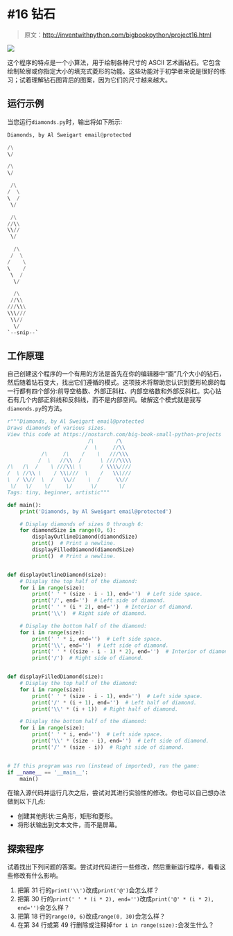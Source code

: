 # #16 钻石

> 原文：<http://inventwithpython.com/bigbookpython/project16.html>

![](img/9d995d63aaead72cad01120081eb8f75.png)

这个程序的特点是一个小算法，用于绘制各种尺寸的 ASCII 艺术画钻石。它包含绘制轮廓或你指定大小的填充式菱形的功能。这些功能对于初学者来说是很好的练习；试着理解钻石图背后的图案，因为它们的尺寸越来越大。

## 运行示例

当您运行`diamonds.py`时，输出将如下所示:

```py
Diamonds, by Al Sweigart email@protected

/\
\/

/\
\/

 /\
/  \
\  /
 \/

 /\
//\\
\\//
 \/

  /\
 /  \
/    \
\    /
 \  /
  \/

  /\
 //\\
///\\\
\\\///
 \\//
  \/
`--snip--`
```

## 工作原理

自己创建这个程序的一个有用的方法是首先在你的编辑器中“画”几个大小的钻石，然后随着钻石变大，找出它们遵循的模式。这项技术将帮助您认识到菱形轮廓的每一行都有四个部分:前导空格数、外部正斜杠、内部空格数和外部反斜杠。实心钻石有几个内部正斜线和反斜线，而不是内部空间。破解这个模式就是我写`diamonds.py`的方法。

```py
r"""Diamonds, by Al Sweigart email@protected
Draws diamonds of various sizes.
View this code at https://nostarch.com/big-book-small-python-projects
                          /\       /\
                         /  \     //\\
           /\     /\    /    \   ///\\\
          /  \   //\\  /      \ ////\\\\
/\   /\  /    \ ///\\\ \      / \\\\////
/  \ //\\ \    / \\\///  \    /   \\\///
\  / \\//  \  /   \\//    \  /     \\//
 \/   \/    \/     \/      \/       \/
Tags: tiny, beginner, artistic"""

def main():
    print('Diamonds, by Al Sweigart email@protected')

    # Display diamonds of sizes 0 through 6:
    for diamondSize in range(0, 6):
        displayOutlineDiamond(diamondSize)
        print()  # Print a newline.
        displayFilledDiamond(diamondSize)
        print()  # Print a newline.


def displayOutlineDiamond(size):
    # Display the top half of the diamond:
    for i in range(size):
        print(' ' * (size - i - 1), end='')  # Left side space.
        print('/', end='')  # Left side of diamond.
        print(' ' * (i * 2), end='')  # Interior of diamond.
        print('\\')  # Right side of diamond.

    # Display the bottom half of the diamond:
    for i in range(size):
        print(' ' * i, end='')  # Left side space.
        print('\\', end='')  # Left side of diamond.
        print(' ' * ((size - i - 1) * 2), end='')  # Interior of diamond.
        print('/')  # Right side of diamond.


def displayFilledDiamond(size):
    # Display the top half of the diamond:
    for i in range(size):
        print(' ' * (size - i - 1), end='')  # Left side space.
        print('/' * (i + 1), end='')  # Left half of diamond.
        print('\\' * (i + 1))  # Right half of diamond.

    # Display the bottom half of the diamond:
    for i in range(size):
        print(' ' * i, end='')  # Left side space.
        print('\\' * (size - i), end='')  # Left side of diamond.
        print('/' * (size - i))  # Right side of diamond.


# If this program was run (instead of imported), run the game:
if __name__ == '__main__':
    main() 
```

在输入源代码并运行几次之后，尝试对其进行实验性的修改。你也可以自己想办法做到以下几点:

*   创建其他形状:三角形，矩形和菱形。
*   将形状输出到文本文件，而不是屏幕。

## 探索程序

试着找出下列问题的答案。尝试对代码进行一些修改，然后重新运行程序，看看这些修改有什么影响。

1.  把第 31 行的`print('\\')`改成`print('@')`会怎么样？
2.  把第 30 行的`print(' ' * (i * 2), end='')`改成`print('@' * (i * 2), end='')`会怎么样？
3.  把第 18 行的`range(0, 6)`改成`range(0, 30)`会怎么样？
4.  在第 34 行或第 49 行删除或注释掉`for i in range(size):`会发生什么？